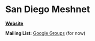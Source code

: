 San Diego Meshnet
============

**[Website](http://sdmesh.net/)**

**Mailing List:** [Google Groups](https://groups.google.com/forum/#!forum/sdmesh) (for now)
